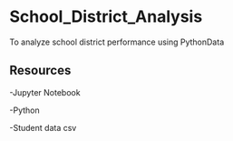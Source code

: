 # School_District_Analysis
To analyze school district performance using PythonData

## Resources ##
-Jupyter Notebook

-Python 

-Student data csv
